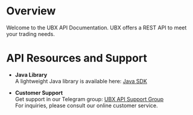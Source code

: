 # Overview <!-- {docsify-ignore-all} -->

Welcome to the UBX API Documentation. UBX offers a REST API to meet your trading needs.

# API Resources and Support

- **Java Library**  
  A lightweight Java library is available here: [Java SDK](https://github.com/ubitex/api-ubitex.com)

- **Customer Support**  
  Get support in our Telegram group: [UBX API Support Group](https://t.me/UbitEx_UB)  
  For inquiries, please consult our online customer service.
